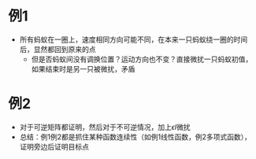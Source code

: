 # 例1
- 所有蚂蚁在一圈上，速度相同方向可能不同，在本来一只蚂蚁绕一圈的时间后，显然都回到原来的点
  - 但是否蚂蚁间没有调换位置？运动方向也不变？直接微扰一只蚂蚁初值，如果结束时是另一只被微扰，矛盾
# 例2
- 对于可逆矩阵都证明，然后对于不可逆情况，加上$\epsilon I$微扰
- 总结：例1例2都是抓住某种函数连续性（如例1线性函数，例2多项式函数），证明旁边后证明目标点